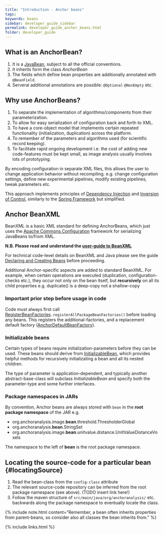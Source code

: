 ```yaml
---
title: "Introduction - Anchor beans"
tags:
keywords: beans
sidebar: developer_guide_sidebar
permalink: developer_guide_anchor_beans.html
folder: developer_guide
---
```


## What is an AnchorBean?

1. It is a [JavaBean](https://en.wikipedia.org/wiki/JavaBeans), subject to all the official conventions.
2. It inherits form the class *AnchorBean*
3. The fields which define bean properties are additionally annotated with `@BeanField`.
4. Serveral additional annotations are possible: `@Optional` `@NonEmpty` etc.

## Why use AnchorBeans?

1. To separate the implementation of algorithms/components from their parameterization.
2. To allow for easy serialization of configuration back and forth to XML.
3. To have a core-object model that implements certain repeated functionality (initialization, duplication) across the platform.
4. To remember of the parameters and algorithms used (for scientific record keeping).
5. To facilitate rapid ongoing development i.e. the cost of adding new code-features must be kept small, as image analysis usually involves lots of prototyping.

By encoding configuration in separate XML files, this allows the user to change application behavior without recompiling. e.g. change configuration settings, define new experimental pipelines, modify existing pipelines, tweak parameters etc.

This approach implements principles of [Dependency Injection](https://en.wikipedia.org/wiki/Dependency_injection) and [Inversion of Control](https://en.wikipedia.org/wiki/Inversion_of_control), similarly to the [Spring Framework](https://en.wikipedia.org/wiki/Spring_Framework) but simplified.

## Anchor BeanXML

BeanXML is a basic XML standard for defining AnchorBeans, which just uses the [Apache Commons Configuration](https://commons.apache.org/proper/commons-configuration/) framework for serializing JavaBeans to/from XML.

**N.B. Please read and understand the [user-guide to BeanXML](user_guide_bean_xml.html)**
 
For technical code-level details on BeanXML and Java please see the guide [Declaring and Creating Beans](https://commons.apache.org/proper/commons-configuration/userguide/howto_beans.html) before proceeding.

Additional Anchor-specific aspects are added to standard BeanXML. For example, when certain operations are executed (duplication, configuration-checks etc.), they occur not only on the bean itself, but **recursively** on all its child properties e.g. duplicate() is a deep-copy not a shallow-copy

### Important prior step before usage in code

Code must always first call [RegisterBeanFactories](https://github.com/anchoranalysis/anchor/blob/master/anchor-bean/src/main/java/org/anchoranalysis/bean/xml/RegisterBeanFactories.java)`.registerAllPackageBeanFactories()` before loading any beans. This registers the additional-factories, and a replacement default factory ([AnchorDefaultBeanFactory](https://github.com/anchoranalysis/anchor/blob/master/anchor-bean/src/main/java/org/anchoranalysis/bean/xml/factory/AnchorDefaultBeanFactory.java)).

### Initializable beans

Certain types of beans require initialization-parameters before they can be used. These beans should derive from [InitializableBean](https://github.com/anchoranalysis/anchor/blob/master/anchor-bean/src/main/java/org/anchoranalysis/bean/init/InitializableBean.java), which provides helpful methods for recursively initializating a bean and all its nested children.

The type of parameter is application-dependent, and typically another abstract-base-class will subclass *InitializableBean* and specify both the parameter-type and some further interfaces.

### Package namespaces in JARs

By convention, Anchor beans are always stored with `bean` in the **root package namespace** of the JAR e.g.

- org.anchoranalysis.image.**bean**.threshold.ThresholderGlobal
- org.anchoranalysis.**bean**.StringSet
- org.anchoranalysis.image.**bean**.unitvalue.distance.UnitValueDistanceVoxels

The namespace to the left of **bean** is the root package namespace.

## Locating the source-code for a particular bean {#locatingSource}

1. Read the bean-class from the `config-class` attribute
2. The relevant source-code repository can be inferred from the root package namespace (see above). (TODO insert link here!)
3. Follow the maven structure of `src/main/java/org/anchoranalysis/` etc. backwards along the package namespace to eventually locate the class.

{% include note.html content="Remember, a bean often inherits properties from parent-beans, so consider also all classes the bean inherits from." %}


{% include links.html %}

